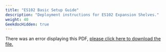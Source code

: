 ```yaml
---
title: "ES102 Basic Setup Guide"
description: "Deployment instructions for ES102 Expansion Shelves."
weight: 40
GeekdocHidden: true
---
```


<object data="https://www.truenas.com/docs/files/ES102BSG1.1.pdf" type="application/pdf" width="95%" height="1000">
  There was an error displaying this PDF, <a href="https://www.truenas.com/docs/files/ES102BSG1.1.pdf">please click here to download the file.</a>
</object>
